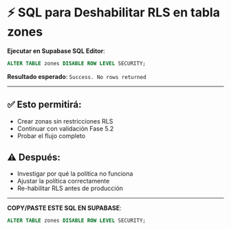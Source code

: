 # ⚡ SQL para Deshabilitar RLS en tabla zones

**Ejecutar en Supabase SQL Editor**:

```sql
ALTER TABLE zones DISABLE ROW LEVEL SECURITY;
```

**Resultado esperado**: `Success. No rows returned`

---

## ✅ Esto permitirá:
- Crear zonas sin restricciones RLS
- Continuar con validación Fase 5.2
- Probar el flujo completo

## ⚠️ Después:
- Investigar por qué la política no funciona
- Ajustar la política correctamente
- Re-habilitar RLS antes de producción

---

**COPY/PASTE ESTE SQL EN SUPABASE**:

```sql
ALTER TABLE zones DISABLE ROW LEVEL SECURITY;
```
